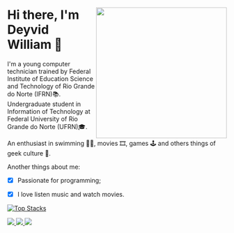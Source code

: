 <div>

<a href="https://www.pinterest.com/pin/568790627928202477/">
 <img src="https://i.pinimg.com/originals/e4/26/70/e426702edf874b181aced1e2fa5c6cde.gif" align="right" width="300" />
</a>

# Hi there, I'm Deyvid William 👋

I'm a young computer technician trained by Federal Institute of Education Science and Technology of Rio Grande do Norte (IFRN)📚.
Undergraduate student in Information of Technology at Federal University of Rio Grande do Norte (UFRN)🎓.

An enthusiast in swimming 🏊‍♂️, movies 🎞, games 🕹 and others things of geek culture 🖖.

Another things about me:
- [x] Passionate for programming;
- [x] I love listen music and watch movies.



 [![Top Stacks](https://github-readme-stats.vercel.app/api/top-langs/?username=deyvidwms&layout=compact&title_color=fff&icon_color=f9f9f9&text_color=9f9f9f&bg_color=151515)](https://github.com/anuraghazra/github-readme-stats)

<a href="https://www.linkedin.com/in/deyvid-william-8ba5951b4/">
 <img src="https://img.shields.io/static/v1?label=&message=LinkedIn&color=blue&style=flat-square&logo=LINKEDIN"/>
</a>

<a href="mailto:deyvidwms@gmail.com">
 <img src="https://img.shields.io/badge/-Mail-c14438?style=flat-square&logo=Gmail&logoColor=white"/>
</a>

<a href="https://github.com/deyvidwms">
 <img src="https://img.shields.io/github/followers/deyvidwms?style=social"/>
</a>

</div>
<!--
**Alucardzx360/Alucardzx360** is a ✨ _special_ ✨ repository because its `README.md` (this file) appears on your GitHub profile.

Here are some ideas to get you started:

- 🔭 I’m currently working on ...
- 🌱 I’m currently learning ...
- 👯 I’m looking to collaborate on ...
- 🤔 I’m looking for help with ...
- 💬 Ask me about ...
- 📫 How to reach me: ...
- 😄 Pronouns: ...
- ⚡ Fun fact: ...
-->

